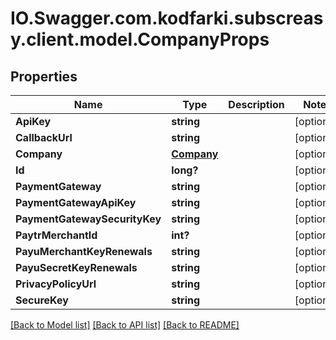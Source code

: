 # IO.Swagger.com.kodfarki.subscreasy.client.model.CompanyProps
## Properties

Name | Type | Description | Notes
------------ | ------------- | ------------- | -------------
**ApiKey** | **string** |  | [optional] 
**CallbackUrl** | **string** |  | [optional] 
**Company** | [**Company**](Company.md) |  | [optional] 
**Id** | **long?** |  | [optional] 
**PaymentGateway** | **string** |  | [optional] 
**PaymentGatewayApiKey** | **string** |  | [optional] 
**PaymentGatewaySecurityKey** | **string** |  | [optional] 
**PaytrMerchantId** | **int?** |  | [optional] 
**PayuMerchantKeyRenewals** | **string** |  | [optional] 
**PayuSecretKeyRenewals** | **string** |  | [optional] 
**PrivacyPolicyUrl** | **string** |  | [optional] 
**SecureKey** | **string** |  | [optional] 

[[Back to Model list]](../README.md#documentation-for-models) [[Back to API list]](../README.md#documentation-for-api-endpoints) [[Back to README]](../README.md)


